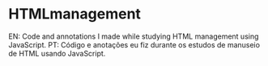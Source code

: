 # HTMLmanagement
EN: Code and annotations I made while studying HTML management using JavaScript.  PT: Código e anotações eu fiz durante os estudos de manuseio de HTML usando JavaScript.
